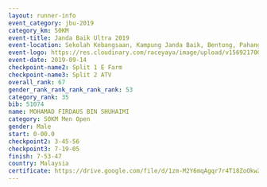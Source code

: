```yaml
---
layout: runner-info 
event_category: jbu-2019 
category_km: 50KM 
event-title: Janda Baik Ultra 2019 
event-location: Sekolah Kebangsaan, Kampung Janda Baik, Bentong, Pahang, Malaysia 
event-logo: https://res.cloudinary.com/raceyaya/image/upload/v1569217009/logo/janda-baik_vch1pc.jpg 
event-date: 2019-09-14 
checkpoint-name2: Split 1 E Farm 
checkpoint-name3: Split 2 ATV 
overall_rank: 67
gender_rank_rank_rank_rank_rank: 53
category_rank: 35
bib: 51074
name: MOHAMAD FIRDAUS BIN SHUHAIMI
category: 50KM Men Open
gender: Male
start: 0-00.0
checkpoint2: 3-45-56
checkpoint3: 7-19-05
finish: 7-53-47
country: Malaysia
certificate: https://drive.google.com/file/d/1zm-M2Y6mqAgqr7r4T18ZoOkwZYjiGHDG/view?usp=sharing
---
```

